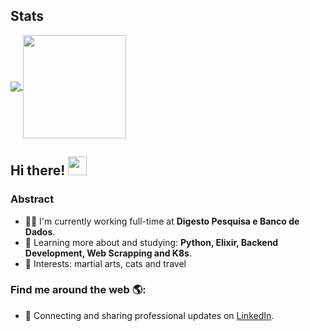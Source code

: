 ## Stats
<p align="left">
  <a href="https://github.com/anuraghazra/github-readme-stats">
    <img
      align="center"
      src="https://github-readme-stats.vercel.app/api/top-langs/?username=kfcaio&layout=compact"
    />
  </a>
  <a href="https://github.com/anuraghazra/github-readme-stats">
    <img
      align="center"
      height="165"
      src="https://github-readme-stats.vercel.app/api?username=kfcaio&count_private=true&show_icons=true&custom_title=Github%20Status&hide=stars"
    />
  </a>
</p>

## Hi there! <img src="https://raw.githubusercontent.com/iampavangandhi/iampavangandhi/master/gifs/Hi.gif" width="30px"></h2>

### Abstract

- 👨‍💻 I'm currently working full-time at **Digesto Pesquisa e Banco de Dados**.
- 🌱 Learning more about and studying: **Python, Elixir, Backend Development, Web Scrapping and K8s**.
- 💙 Interests: martial arts, cats and travel


### Find me around the web 🌎:

- 💼 Connecting and sharing professional updates on <a href="https://www.linkedin.com/in/caio-ignatz-martins/">LinkedIn</a>.
